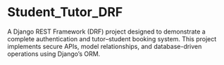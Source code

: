 # Student_Tutor_DRF
A Django REST Framework (DRF) project designed to demonstrate a complete authentication and tutor–student booking system. This project implements secure APIs, model relationships, and database-driven operations using Django’s ORM.
